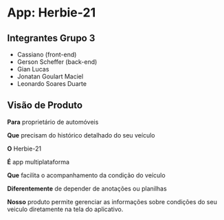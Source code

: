 # App: Herbie-21

## Integrantes Grupo 3

- Cassiano (front-end)
- Gerson Scheffer (back-end)
- Gian Lucas 
- Jonatan Goulart Maciel
- Leonardo Soares Duarte

## Visão de Produto

**Para** proprietário de automóveis

**Que** precisam do histórico detalhado do seu veículo

**O** Herbie-21

**É** app multiplataforma

**Que** facilita o acompanhamento da condição do veículo

**Diferentemente** de depender de anotações ou planilhas

**Nosso** produto permite gerenciar as informações sobre condições do seu veiculo diretamente na tela do aplicativo.

